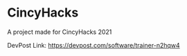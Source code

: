 # CincyHacks

A project made for CincyHacks 2021

DevPost Link: https://devpost.com/software/trainer-n2hqw4
